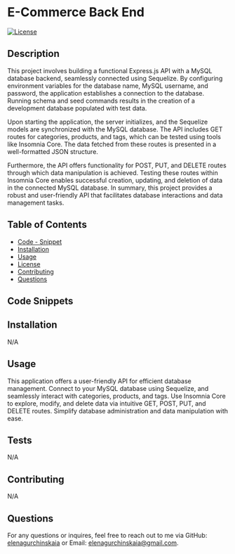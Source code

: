 # E-Commerce Back End

[![License](https://img.shields.io/badge/License-MIT-yellow.svg)](https://opensource.org/licenses/MIT)

## Description

This project involves building a functional Express.js API with a MySQL database backend, seamlessly connected using Sequelize. By configuring environment variables for the database name, MySQL username, and password, the application establishes a connection to the database. Running schema and seed commands results in the creation of a development database populated with test data.

Upon starting the application, the server initializes, and the Sequelize models are synchronized with the MySQL database. The API includes GET routes for categories, products, and tags, which can be tested using tools like Insomnia Core. The data fetched from these routes is presented in a well-formatted JSON structure.

Furthermore, the API offers functionality for POST, PUT, and DELETE routes through which data manipulation is achieved. Testing these routes within Insomnia Core enables successful creation, updating, and deletion of data in the connected MySQL database. In summary, this project provides a robust and user-friendly API that facilitates database interactions and data management tasks.

## Table of Contents

- [Code - Snippet](#code-snippet)
- [Installation](#installation)
- [Usage](#usage)
- [License](#license)
- [Contributing](#contributing)
- [Questions](#questions)

## Code Snippets

## Installation

N/A

## Usage

This application offers a user-friendly API for efficient database management. Connect to your MySQL database using Sequelize, and seamlessly interact with categories, products, and tags. Use Insomnia Core to explore, modify, and delete data via intuitive GET, POST, PUT, and DELETE routes. Simplify database administration and data manipulation with ease.

## Tests

N/A

## Contributing

N/A

## Questions

For any questions or inquires, feel free to reach out to me via GitHub:
[elenagurchinskaia](https://github.com/elenagurchinskaia) or Email: elenagurchinskaia@gmail.com.
